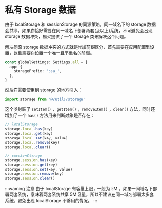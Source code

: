 # 私有 Storage 数据 <sup class="pro-badge" />

由于 localStorage 和 sessionStorage 的同源策略，同一域名下的 storage 数据会共享。如果你恰好需要在同一域名下部署两套(及以上)系统，不可避免会出现 storage 数据冲突，框架提供了一个 storage 类来解决这个问题。

解决同源 storage 数据冲突的方式就是增加前缀区分，首先需要在应用配置里设置，这里需要你设置一个唯一且不重名的前缀。

```ts {2-4}
const globalSettings: Settings.all = {
  app: {
    storagePrefix: 'osa_',
  },
}
```

然后在需要使用到 storage 的地方引入：

```ts
import storage from '@/utils/storage'
```

这个类封装了 `setItem()` ，`getItem()` ，`removeItem()` ，`clear()` 方法，同时还增加了一个 `has()` 方法用来判断对象是否存在：

```ts
// localStorage
storage.local.has(key)
storage.local.get(key)
storage.local.set(key, value)
storage.local.remove(key)
storage.local.clear()

// sessionStorage
storage.session.has(key)
storage.session.get(key)
storage.session.set(key, value)
storage.session.remove(key)
storage.session.clear()
```

:::warning 注意
由于 localStorage 有容量上限，一般为 5M ，如果一同域名下部署两套系统，意味着两套系统共享 5M 容量，所以不建议在同一域名部署太多套系统，避免出现 localStorage 不够用的情况。
:::
